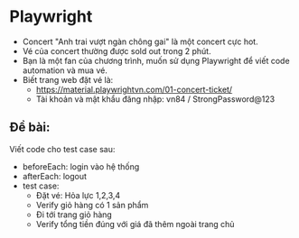 # Playwright
- Concert "Anh trai vượt ngàn chông gai" là một concert cực hot.
- Vé của concert thường được sold out trong 2 phút.
- Bạn là một fan của chương trình, muốn sử dụng Playwright để viết code automation và mua vé.
- Biết trang web đặt vé là:
  - https://material.playwrightvn.com/01-concert-ticket/
  - Tài khoản và mật khẩu đăng nhập: vn84 / StrongPassword@123

## Đề bài:
Viết code cho test case sau:
- beforeEach: login vào hệ thống
- afterEach: logout
- test case:
  - Đặt vé: Hỏa lực 1,2,3,4
  - Verify giỏ hàng có 1 sản phẩm
  - Đi tới trang giỏ hàng
  - Verify tổng tiền đúng với giá đã thêm ngoài trang chủ